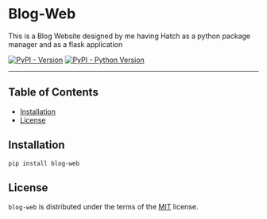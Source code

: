 # Blog-Web

This is a Blog Website designed by me having Hatch as a python package manager and as a flask application


[![PyPI - Version](https://img.shields.io/pypi/v/blog-web.svg)](https://pypi.org/project/blog-web)
[![PyPI - Python Version](https://img.shields.io/pypi/pyversions/blog-web.svg)](https://pypi.org/project/blog-web)

-----

## Table of Contents

- [Installation](#installation)
- [License](#license)

## Installation

```console
pip install blog-web
```

## License

`blog-web` is distributed under the terms of the [MIT](https://spdx.org/licenses/MIT.html) license.
